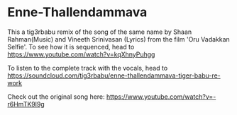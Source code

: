 # Enne-Thallendammava

This a tig3rbabu remix of the song of the same name by Shaan Rahman(Music) and Vineeth Srinivasan (Lyrics) from the film 'Oru Vadakkan Selfie'. To see how it is sequenced, head to https://www.youtube.com/watch?v=kqXhnyPuhgg

To listen to the complete track with the vocals, head to https://soundcloud.com/tig3rbabu/enne-thallendammava-tiger-babu-re-work

Check out the original song here: 
https://www.youtube.com/watch?v=-r6HmTK9l9g
